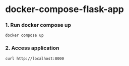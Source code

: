 # docker-compose-flask-app


### 1. Run docker compose up
```
docker compose up
```

### 2. Access application 
```
curl http://localhost:8000
```
